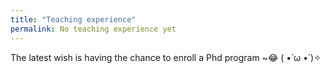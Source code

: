 ```yaml
---
title: "Teaching experience"
permalink: No teaching experience yet
---
```

The latest wish is having the chance to enroll a Phd program ~😂
( •̀ ω •́ )✧
